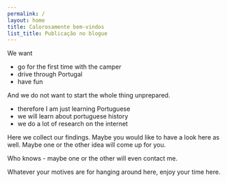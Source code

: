 ```yaml
---
permalink: /
layout: home
title: Calorosamente bem-vindos
list_title: Publicação no blogue
---
```


We want
* go for the first time with the camper
* drive through Portugal
* have fun

And we do not want to start the whole thing unprepared.
* therefore I am just learning Portuguese
* we will learn about portuguese history
* we do a lot of research on the internet

Here we collect our findings.
Maybe you would like to have a look here as well. 
Maybe one or the other idea will come up for you. 

Who knows - maybe one or the other will even contact me.

Whatever your motives are for hanging around here, enjoy your time here.
